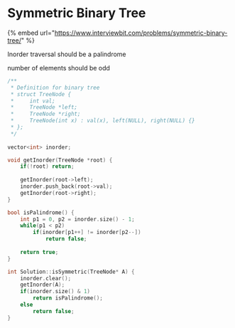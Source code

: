 # Symmetric Binary Tree

{% embed url="https://www.interviewbit.com/problems/symmetric-binary-tree/" %}

Inorder traversal should be a palindrome

number of elements should be odd

```cpp
/**
 * Definition for binary tree
 * struct TreeNode {
 *     int val;
 *     TreeNode *left;
 *     TreeNode *right;
 *     TreeNode(int x) : val(x), left(NULL), right(NULL) {}
 * };
 */
 
vector<int> inorder;

void getInorder(TreeNode *root) {
    if(!root) return;
    
    getInorder(root->left);
    inorder.push_back(root->val);
    getInorder(root->right);
}

bool isPalindrome() {
    int p1 = 0, p2 = inorder.size() - 1;
    while(p1 < p2)
        if(inorder[p1++] != inorder[p2--])
            return false;
            
    return true;
}

int Solution::isSymmetric(TreeNode* A) {
    inorder.clear();
    getInorder(A);
    if(inorder.size() & 1)
        return isPalindrome();
    else 
        return false;
}

```
